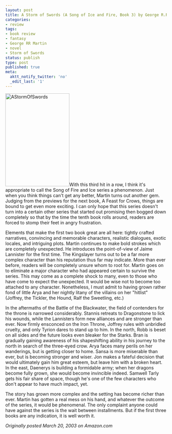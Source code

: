 ```yaml
---
layout: post
title: A Storm of Swords (A Song of Ice and Fire, Book 3) by George R.R. Martin
categories:
- review
tags:
- book review
- fantasy
- George RR Martin
- novel
- Storm of Swords
status: publish
type: post
published: true
meta:
  aktt_notify_twitter: 'no'
  _edit_last: '1'
---
```

<img title="AStormOfSwords" src="http://www.yentran.org/blog/wp-content/uploads/2011/09/AStormOfSwords.jpg" width="200" height="290" />With this third hit in a row, I think it's appropriate to call the Song of Fire and Ice series a phenomenon. Just when you think things can't get any better, Martin turns out another gem. Judging from the previews for the next book, A Feast for Crows, things are bound to get even more exciting. I can only hope that this series doesn't turn into a certain other series that started out promising then bogged down completely so that by the time the tenth book rolls around, readers are forced to stomp their feet in angry frustration.

Elements that make the first two book great are all here: tightly crafted narratives, convincing and memorable characters, realistic dialogues, exotic locales, and intriguing plots. Martin continues to make bold strokes which are completely unexpected. He introduces the point-of-view of Jaime Lannister for the first time. The Kingslayer turns out to be a far more complex character than his reputation thus far may indicate. More than ever before, readers will be completely unsure whom to root for. Martin goes on to eliminate a major character who had appeared certain to survive the series. This may come as a complete shock to many, even to those who have come to expect the unexpected. It would be wise not to become too attached to any character. Nonetheless, I must admit to having grown rather fond of little Arya and her nightly litany of the villains on her "hitlist" (Joffrey, the Tickler, the Hound, Ralf the Sweetling, etc.)

In the aftermaths of the Battle of the Blackwater, the field of contenders for the throne is narrowed considerably. Stannis retreats to Dragonstone to lick his wounds, while the Lannisters form new alliances and are stronger than ever. Now firmly ensconced on the Iron Throne, Joffrey rules with unbridled cruelty, and only Tyrion dares to stand up to him. In the north, Robb is beset on all sides and the future looks even bleaker for the Starks. Bran is gradually gaining awareness of his shapeshifting ability in his journey to the north in search of the three-eyed crow. Arya faces many perils on her wanderings, but is getting closer to home. Sansa is more miserable than ever, but is becoming stronger and wiser. Jon makes a fateful decision that would ultimately gain him great esteem, but leave him with a broken heart. In the east, Daenerys is building a formidable army; when her dragons become fully grown, she would become invincible indeed. Samwell Tarly gets his fair share of space, though he's one of the few characters who don't appear to have much impact, yet.

The story has grown more complex and the setting has become richer than ever. Martin has gotten a real mess on his hand, and whatever the outcome of the series, it would be phenomenal. The only complaint anyone could have against the series is the wait between installments. But if the first three books are any indication, it is well worth it.

*Originally posted March 20, 2003 on Amazon.com*
